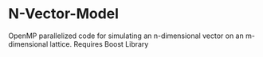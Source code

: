 # N-Vector-Model
OpenMP parallelized code for simulating an n-dimensional vector on an m-dimensional lattice.
Requires Boost Library
